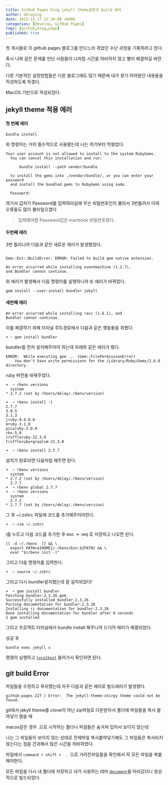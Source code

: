 ```yaml
---
title: GitHub Pages blog jekyll theme설정과 build 에러
author: delaying
date: 2022-12-17 22:38:00 +0900
categories: [Develop, GitHub Pages]
tags: [github,blog,page]
published: true
---
```


첫 게시물로 이 github pages 블로그를 만드느라 겪었던 수난 과정을 기록하려고 한다.

혹시 나와 같은 문제를 만난 사람들이 나처럼 시간을 허비하지 않고 빨리 해결하길 바란다.

다른 기본적인 설정방법들은 다른 블로그에도 많기 때문에 내가 찾기 어려웠던 내용들을 작성하도록 하겠다.



MacOS 기반으로 작성되었다.

## jekyll theme 적용 에러
#### 첫 번째 에러

  ```
  bundle install
  ```
  위 명령어는 거의 필수적으로 사용됐는데 나는 여기부터 막혔었다.

  ```
  Your user account is not allowed to install to the system RubyGems.
    You can cancel this installation and run:

        bundle install --path vendor/bundle

    to install the gems into ./vendor/bundle/, or you can enter your password
    and install the bundled gems to RubyGems using sudo.

    Password:
  ```
  여기서 갑자기 Password를 입력하라길래 무슨 비밀번호인지 몰라서 3번틀려서 아래오류들도 많이 불러일으켰다

  >입력해야할 Password값은 macbook 비밀번호였다..


#### 두번째 에러

  3번 틀리니까 다음과 같은 새로운 에러가 발생했었다.

  ```

  Gem::Ext::BuildError: ERROR: Failed to build gem native extension.

  An error occurred while installing eventmachine (1.2.7),
  and Bundler cannot continue.
  ```

  위 에러가 발생해서 다음 명령어를 실행하니까 또 에러가 바뀌었다.
  ```
  gem install --user-install bundler jekyll
  ```


#### 세번째 에러

  ```
  An error occurred while installing racc (1.6.1), and
  Bundler cannot continue.
  ```

  이를 해결하기 위해 터미널 루트경로에서 다음과 같은 행동들을 취했다.

  ```
  ➜ ~ gem install bundler
  ```
  bundler를 먼저 설치해주어야 하는데 아래와 같은 에러가 떴다.
  ```
  ERROR:  While executing gem ... (Gem::FilePermissionError)
      You don't have write permissions for the /Library/Ruby/Gems/2.6.0 directory.

  ```
  ruby 버전을 바꿔주었다.
  ```
  ➜  ~ rbenv versions
    system
  * 2.7.2 (set by /Users/delay/.rbenv/version)
  ```
  ```
  ➜  ~ rbenv install -l
  2.7.7
  3.0.5
  3.1.3
  jruby-9.4.0.0
  mruby-3.1.0
  picoruby-3.0.0
  rbx-5.0
  truffleruby-22.3.0
  truffleruby+graalvm-22.3.0

  ```

  ```
  ➜  ~ rbenv install 2.7.7
  ```
  설치가 완료되면 다음처럼 해주면 된다.

  ```
  ➜  ~ rbenv versions
    system
  * 2.7.2 (set by /Users/delay/.rbenv/version)
    2.7.7
  ➜  ~ rbenv global 2.7.7
  ➜  ~ rbenv versions
    system
    2.7.2
  * 2.7.7 (set by /Users/delay/.rbenv/version)
  ```

  그 후 ~/.zshrc 파일에 코드를 추가해주어야한다.

  ```
  ➜  ~ vim ~/.zshrc
  ```
  i를 누르고 다음 코드를 추가한 후 esc -> :wq 로 저장하고 나오면 된다.
  ```
  [[ -d ~/.rbenv  ]] && \
    export PATH=${HOME}/.rbenv/bin:${PATH} && \
    eval "$(rbenv init -)"
  ```


  그리고 다음 명령어를 입력한다.
  ```
  ➜  ~ source ~/.zshrc
  ```

  그리고 다시 bundler설치했는데 잘 설치되었다!
  ```
  ➜  ~ gem install bundler
  Fetching bundler-2.3.26.gem
  Successfully installed bundler-2.3.26
  Parsing documentation for bundler-2.3.26
  Installing ri documentation for bundler-2.3.26
  Done installing documentation for bundler after 0 seconds
  1 gem installed
  ```

  그리고 프로젝트 터미널에서 bundle install 해주니까 드디어 에러가 해결되었다.

  성공 후 
  ```
  bundle exec jekyll s
  ```
  명령어 실행하고 [`localhost`](http://127.0.0.1:4000/) 들어가서 확인하면 된다.




## git build Error

파일들을 수정하고 푸쉬했는데 자꾸 다음과 같은 에러로 빌드에러가 발생했다.

```
github-pages 227 | Error:  The jekyll-theme-chirpy theme could not be found.
```

git에서 jekyll theme를 clone이 아닌 zip파일로 다운받아서 폴더에 파일들을 복사 붙여넣기 했을 때

macos같은 경우 .으로 시작하는 폴더나 파일들은 숨겨져 있어서 보이지 않는데

나는 그 파일들이 보이지 않는 상태로 전체파일 복사붙여넣기해도 그 파일들은 복사되지 않는다는 점을 간과해서 많은 시간을 허비하였다.


파일에서 `command + shift +  . `으로 가려진파일들을 확인해서 꼭 모든 파일을 복붙해야한다.


모든 파일을 다시 내 폴더에 저장하고 
내가 사용하는 테마 [`document`](https://chirpy.cotes.page/posts/getting-started/)를 따라갔더니 정상적으로 빌드되었다.